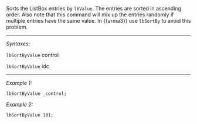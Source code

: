 Sorts the ListBox entries by `lbValue`. The entries are sorted in ascending order. Also note that this command will mix up the entries randomly if multiple entries have the same value. In {{arma3}} use `lbSortBy` to avoid this problem.


---
*Syntaxes:*

`lbSortByValue`  control

`lbSortByValue`  idc

---
*Example 1:*

```sqf
lbSortByValue _control;
```

*Example 2:*

```sqf
lbSortByValue 101;
```